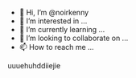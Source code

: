 - 👋 Hi, I’m @noirkenny
- 👀 I’m interested in ...
- 🌱 I’m currently learning ...
- 💞️ I’m looking to collaborate on ...
- 📫 How to reach me ...

<!---
noirkenny/noirkenny is a ✨ special ✨ repository because its `README.md` (this file) appears on your GitHub profile.
You can click the Preview link to take a look at your changes.
--->
uuuehuhddiiejie
